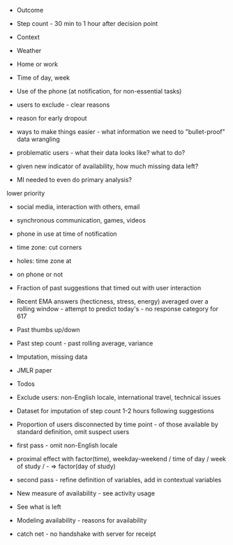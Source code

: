 
* Outcome

- Step count - 30 min to 1 hour after decision point

* Context

- Weather
- Home or work
- Time of day, week
- Use of the phone (at notification, for non-essential tasks)

- users to exclude - clear reasons
- reason for early dropout

- ways to make things easier - what information we need to "bullet-proof" data wrangling

- problematic users - what their data looks like? what to do?

- given new indicator of availability, how much missing data left?
- MI needed to even do primary analysis?

lower priority
- social media, interaction with others, email
- synchronous communication, games, videos
- phone in use at time of notification

- time zone: cut corners
- holes: time zone at 

- on phone or not

- Fraction of past suggestions that timed out with user interaction
- Recent EMA answers (hecticness, stress, energy) averaged over a rolling window - attempt to predict today's - no response category for 617
- Past thumbs up/down
- Past step count - past rolling average, variance

* Imputation, missing data

- JMLR paper

* Todos

- Exclude users: non-English locale, international travel, technical issues
- Dataset for imputation of step count 1-2 hours following suggestions

- Proportion of users disconnected by time point - of those available by standard definition, omit suspect users

- first pass - omit non-English locale
- proximal effect with factor(time), weekday-weekend / time of day / week of study / - => factor(day of study)

- second pass - refine definition of variables, add in contextual variables

- New measure of availability - see activity usage

- See what is left

- Modeling availability - reasons for availability

- catch net - no handshake with server for receipt
